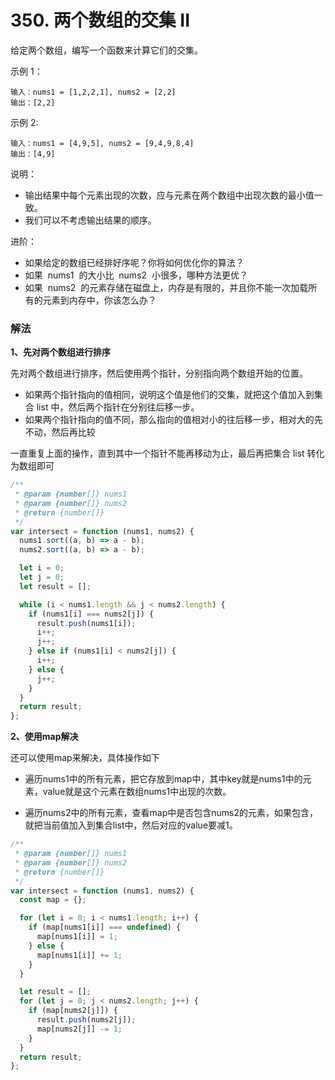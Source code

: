# 350. 两个数组的交集 II

给定两个数组，编写一个函数来计算它们的交集。

示例 1：

```
输入：nums1 = [1,2,2,1], nums2 = [2,2]
输出：[2,2]
```

示例 2:

```
输入：nums1 = [4,9,5], nums2 = [9,4,9,8,4]
输出：[4,9]
```

说明：

- 输出结果中每个元素出现的次数，应与元素在两个数组中出现次数的最小值一致。
- 我们可以不考虑输出结果的顺序。

进阶：

- 如果给定的数组已经排好序呢？你将如何优化你的算法？
- 如果  nums1  的大小比  nums2  小很多，哪种方法更优？
- 如果  nums2  的元素存储在磁盘上，内存是有限的，并且你不能一次加载所有的元素到内存中，你该怎么办？

### 解法

**1、先对两个数组进行排序**

先对两个数组进行排序，然后使用两个指针，分别指向两个数组开始的位置。

- 如果两个指针指向的值相同，说明这个值是他们的交集，就把这个值加入到集合 list 中，然后两个指针在分别往后移一步。
- 如果两个指针指向的值不同，那么指向的值相对小的往后移一步，相对大的先不动，然后再比较

一直重复上面的操作，直到其中一个指针不能再移动为止，最后再把集合 list 转化为数组即可

```js
/**
 * @param {number[]} nums1
 * @param {number[]} nums2
 * @return {number[]}
 */
var intersect = function (nums1, nums2) {
  nums1.sort((a, b) => a - b);
  nums2.sort((a, b) => a - b);

  let i = 0;
  let j = 0;
  let result = [];

  while (i < nums1.length && j < nums2.length) {
    if (nums1[i] === nums2[j]) {
      result.push(nums1[i]);
      i++;
      j++;
    } else if (nums1[i] < nums2[j]) {
      i++;
    } else {
      j++;
    }
  }
  return result;
};
```

**2、使用map解决**

还可以使用map来解决，具体操作如下

  - 遍历nums1中的所有元素，把它存放到map中，其中key就是nums1中的元素，value就是这个元素在数组nums1中出现的次数。

  - 遍历nums2中的所有元素，查看map中是否包含nums2的元素，如果包含，就把当前值加入到集合list中，然后对应的value要减1。

```js
/**
 * @param {number[]} nums1
 * @param {number[]} nums2
 * @return {number[]}
 */
var intersect = function (nums1, nums2) {
  const map = {};

  for (let i = 0; i < nums1.length; i++) {
    if (map[nums1[i]] === undefined) {
      map[nums1[i]] = 1;
    } else {
      map[nums1[i]] += 1;
    }
  }

  let result = [];
  for (let j = 0; j < nums2.length; j++) {
    if (map[nums2[j]]) {
      result.push(nums2[j]);
      map[nums2[j]] -= 1;
    }
  }
  return result;
};
```

<script setup>
import Comment from '../../components/comment/index.vue'
</script>

<Comment />
